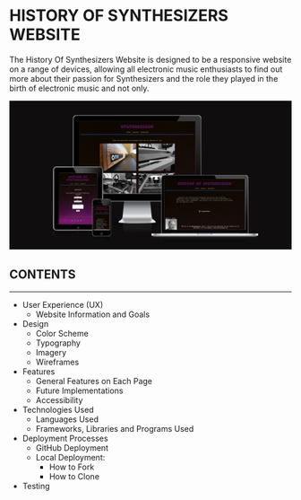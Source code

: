 
# HISTORY OF SYNTHESIZERS WEBSITE

The History Of Synthesizers Website is designed to be a responsive website on a range of devices, allowing all electronic music enthusiasts to find out more about their passion for Synthesizers and the role they played in the birth of electronic music and not only.


![main page](/assets/readme_screenshots/all_devices.png)


## CONTENTS
<hr>

- User Experience (UX)
    - Website Information and Goals
- Design
    - Color Scheme
    - Typography
    - Imagery
    - Wireframes
- Features
    - General Features on Each Page
    - Future Implementations
    - Accessibility
- Technologies Used
    - Languages Used
    - Frameworks, Libraries and Programs Used
- Deployment Processes
    - GitHub Deployment
    - Local Deployment:
        - How to Fork
        - How to Clone
- Testing





